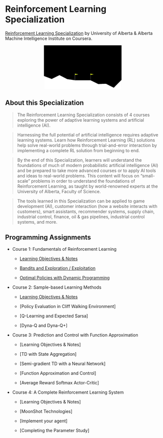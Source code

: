 # Reinforcement Learning Specialization

[Reinforcement Learning Specialization](https://www.coursera.org/specializations/reinforcement-learning) by University of Alberta & Alberta Machine Intelligence Institute on Coursera.

<p align="center"><img width="50%" src="lunar_lander.gif" /></p>

## About this Specialization

> The Reinforcement Learning Specialization consists of 4 courses exploring the power of adaptive learning systems and artificial intelligence (AI).

> Harnessing the full potential of artificial intelligence requires adaptive learning systems. Learn how Reinforcement Learning (RL) solutions help solve real-world problems through trial-and-error interaction by implementing a complete RL solution from beginning to end.

> By the end of this Specialization, learners will understand the foundations of much of modern probabilistic artificial intelligence (AI) and be prepared to take more advanced courses or to apply AI tools and ideas to real-world problems. This content will focus on “small-scale” problems in order to understand the foundations of Reinforcement Learning, as taught by world-renowned experts at the University of Alberta, Faculty of Science.

> The tools learned in this Specialization can be applied to game development (AI), customer interaction (how a website interacts with customers), smart assistants, recommender systems, supply chain, industrial control, finance, oil & gas pipelines, industrial control systems, and more.

## Programming Assignments

- Course 1: Fundamentals of Reinforcement Learning

  - [Learning Objectives & Notes]()

  - [Bandits and Exploration / Exploitation]()
  
  - [Optimal Policies with Dynamic Programming]()

- Course 2: Sample-based Learning Methods

  - [Learning Objectives & Notes]()
  
  - [Policy Evaluation in Cliff Walking Environment]
  
  - [Q-Learning and Expected Sarsa]
  
  - [Dyna-Q and Dyna-Q+]

- Course 3: Prediction and Control with Function Approximation

  - [Learning Objectives & Notes]
  
  - [TD with State Aggregation]
  
  - [Semi-gradient TD with a Neural Network]
  
  - [Function Approximation and Control]
  
  - [Average Reward Softmax Actor-Critic]

- Course 4: A Complete Reinforcement Learning System

  - [Learning Objectives & Notes]
  
  - [MoonShot Technologies]

  - [Implement your agent]
  
  - [Completing the Parameter Study]
  
